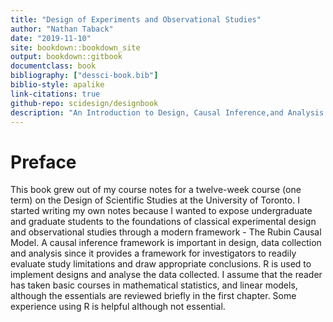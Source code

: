 ```yaml
--- 
title: "Design of Experiments and Observational Studies"
author: "Nathan Taback"
date: "2019-11-10"
site: bookdown::bookdown_site
output: bookdown::gitbook
documentclass: book
bibliography: ["dessci-book.bib"]
biblio-style: apalike
link-citations: true
github-repo: scidesign/designbook
description: "An Introduction to Design, Causal Inference,and Analysis Using R"
---
```


# Preface

This book grew out of my course notes for a twelve-week course (one term) on the Design of Scientific Studies at the University of Toronto. I started writing my own notes because I wanted to expose undergraduate and graduate students to the foundations of classical experimental design and observational studies through a modern framework - The Rubin Causal Model. A causal inference framework is important in design, data collection and analysis since it provides a framework for investigators to readily evaluate study limitations and draw appropriate conclusions. R is used to implement designs and analyse the data collected. I assume that the reader has taken basic courses in mathematical statistics, and linear models, although the essentials are reviewed briefly in the first chapter. Some experience using R is helpful although not essential.



